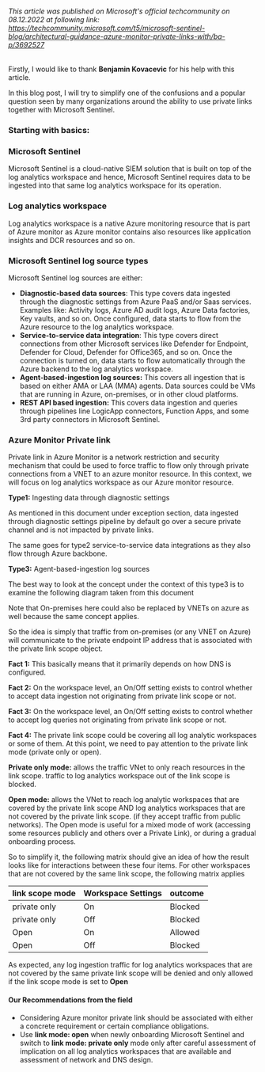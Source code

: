 

###### This article was published on Microsoft's official techcommunity on 08.12.2022 at following link: https://techcommunity.microsoft.com/t5/microsoft-sentinel-blog/architectural-guidance-azure-monitor-private-links-with/ba-p/3692527


Firstly, I would like to thank  **Benjamin Kovacevic** for his help with this article.

In this blog post, I will try to simplify one of the confusions and a popular question seen by many organizations around the ability to use private links together with Microsoft Sentinel.

### Starting with basics:

### Microsoft Sentinel
Microsoft Sentinel is a cloud-native SIEM solution that is built on top of the log analytics workspace and hence, Microsoft Sentinel requires data to be ingested into that same log analytics workspace for its operation.


### Log analytics workspace
Log analytics workspace is a native Azure monitoring resource that is part of Azure monitor as Azure monitor contains also resources like application insights and DCR resources and so on.


### Microsoft Sentinel log source types
Microsoft Sentinel log sources are either:

+ **Diagnostic-based data sources**: This type covers data ingested through the diagnostic settings from Azure PaaS and/or Saas services. Examples like: Activity logs, Azure AD audit logs, Azure Data factories, Key vaults, and so on. Once configured, data starts to flow from the Azure resource to the log analytics workspace.
+ **Service-to-service data integration**: This type covers direct connections from other Microsoft services like Defender for Endpoint, Defender for Cloud, Defender for Office365, and so on. Once the connection is turned on, data starts to flow automatically through the Azure backend to the log analytics workspace.
+ **Agent-based-ingestion log sources:** This covers all ingestion that is based on either AMA or LAA (MMA) agents. Data sources could be VMs that are running in Azure, on-premises, or in other cloud platforms.
+ **REST API based ingestion:** This covers data ingestion and queries through pipelines line LogicApp connectors, Function Apps, and some 3rd party connectors in Microsoft Sentinel.
 

### Azure Monitor Private link
Private link in Azure Monitor is a network restriction and security mechanism that could be used to force traffic to flow only through private connections from a VNET to an azure monitor resource. In this context, we will focus on log analytics workspace as our Azure monitor resource.

**Type1:** Ingesting data through diagnostic settings

As mentioned in this document under exception section, data ingested through diagnostic settings pipeline by default go over a secure private channel and is not impacted by private links.

 
The same goes for type2 service-to-service data integrations as they also flow through Azure backbone.

**Type3:** Agent-based-ingestion log sources

The best way to look at the concept under the context of this type3 is to examine the following diagram taken from this document


Note that On-premises here could also be replaced by VNETs on azure as well because the same concept applies.

 

So the idea is simply that traffic from on-premises (or any VNET on Azure) will communicate to the private endpoint IP address that is associated with the private link scope object.

**Fact 1:** This basically means that it primarily depends on how DNS is configured.

**Fact 2:** On the workspace level, an On/Off setting exists to control whether to accept data ingestion not originating from private link scope or not.

**Fact 3:** On the workspace level, an On/Off setting exists to control whether to accept log queries not originating from private link scope or not.

**Fact 4:** The private link scope could be covering all log analytic workspaces or some of them. At this point, we need to pay attention to the private link mode (private only or open).

**Private only mode:** allows the traffic VNet to only reach resources in the link scope. traffic to log analytics workspace out of the link scope is blocked.

**Open mode:** allows the VNet to reach log analytic workspaces that are covered by the private link scope AND log analytics workspaces that are not covered by the private link scope. (if they accept traffic from public networks). The Open mode is useful for a mixed mode of work (accessing some resources publicly and others over a Private Link), or during a gradual onboarding process.

So to simplify it, the following matrix should give an idea of how the result looks like for interactions between these four items. For other workspaces that are not covered by the same link scope, the following matrix applies

| **link scope mode** | **Workspace Settings** | outcome  |
|---------------------|------------------------|----------|
|     private only    | On                     | Blocked  |
|     private only    | Off                    | Blocked  | 
|     Open            | On                     | Allowed  |
|     Open            | Off                    | Blocked  | 


As expected, any log ingestion traffic for log analytics workspaces that are not covered by the same private link scope will be denied and only allowed if the link scope mode is set to **Open**

#### **Our Recommendations from the field**

+ Considering Azure monitor private link should be associated with either a concrete requirement or certain compliance obligations.
+ Use **link mode: open** when newly onboarding Microsoft Sentinel and switch to **link mode: private only** mode only after careful assessment of implication on all log analytics workspaces that are available and assessment of network and DNS design.
